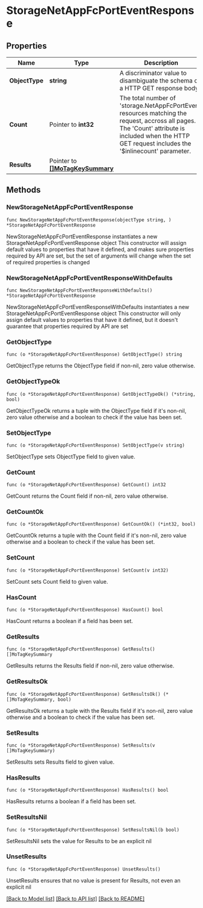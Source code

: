 # StorageNetAppFcPortEventResponse

## Properties

Name | Type | Description | Notes
------------ | ------------- | ------------- | -------------
**ObjectType** | **string** | A discriminator value to disambiguate the schema of a HTTP GET response body. | 
**Count** | Pointer to **int32** | The total number of &#39;storage.NetAppFcPortEvent&#39; resources matching the request, accross all pages. The &#39;Count&#39; attribute is included when the HTTP GET request includes the &#39;$inlinecount&#39; parameter. | [optional] 
**Results** | Pointer to [**[]MoTagKeySummary**](MoTagKeySummary.md) |  | [optional] 

## Methods

### NewStorageNetAppFcPortEventResponse

`func NewStorageNetAppFcPortEventResponse(objectType string, ) *StorageNetAppFcPortEventResponse`

NewStorageNetAppFcPortEventResponse instantiates a new StorageNetAppFcPortEventResponse object
This constructor will assign default values to properties that have it defined,
and makes sure properties required by API are set, but the set of arguments
will change when the set of required properties is changed

### NewStorageNetAppFcPortEventResponseWithDefaults

`func NewStorageNetAppFcPortEventResponseWithDefaults() *StorageNetAppFcPortEventResponse`

NewStorageNetAppFcPortEventResponseWithDefaults instantiates a new StorageNetAppFcPortEventResponse object
This constructor will only assign default values to properties that have it defined,
but it doesn't guarantee that properties required by API are set

### GetObjectType

`func (o *StorageNetAppFcPortEventResponse) GetObjectType() string`

GetObjectType returns the ObjectType field if non-nil, zero value otherwise.

### GetObjectTypeOk

`func (o *StorageNetAppFcPortEventResponse) GetObjectTypeOk() (*string, bool)`

GetObjectTypeOk returns a tuple with the ObjectType field if it's non-nil, zero value otherwise
and a boolean to check if the value has been set.

### SetObjectType

`func (o *StorageNetAppFcPortEventResponse) SetObjectType(v string)`

SetObjectType sets ObjectType field to given value.


### GetCount

`func (o *StorageNetAppFcPortEventResponse) GetCount() int32`

GetCount returns the Count field if non-nil, zero value otherwise.

### GetCountOk

`func (o *StorageNetAppFcPortEventResponse) GetCountOk() (*int32, bool)`

GetCountOk returns a tuple with the Count field if it's non-nil, zero value otherwise
and a boolean to check if the value has been set.

### SetCount

`func (o *StorageNetAppFcPortEventResponse) SetCount(v int32)`

SetCount sets Count field to given value.

### HasCount

`func (o *StorageNetAppFcPortEventResponse) HasCount() bool`

HasCount returns a boolean if a field has been set.

### GetResults

`func (o *StorageNetAppFcPortEventResponse) GetResults() []MoTagKeySummary`

GetResults returns the Results field if non-nil, zero value otherwise.

### GetResultsOk

`func (o *StorageNetAppFcPortEventResponse) GetResultsOk() (*[]MoTagKeySummary, bool)`

GetResultsOk returns a tuple with the Results field if it's non-nil, zero value otherwise
and a boolean to check if the value has been set.

### SetResults

`func (o *StorageNetAppFcPortEventResponse) SetResults(v []MoTagKeySummary)`

SetResults sets Results field to given value.

### HasResults

`func (o *StorageNetAppFcPortEventResponse) HasResults() bool`

HasResults returns a boolean if a field has been set.

### SetResultsNil

`func (o *StorageNetAppFcPortEventResponse) SetResultsNil(b bool)`

 SetResultsNil sets the value for Results to be an explicit nil

### UnsetResults
`func (o *StorageNetAppFcPortEventResponse) UnsetResults()`

UnsetResults ensures that no value is present for Results, not even an explicit nil

[[Back to Model list]](../README.md#documentation-for-models) [[Back to API list]](../README.md#documentation-for-api-endpoints) [[Back to README]](../README.md)


